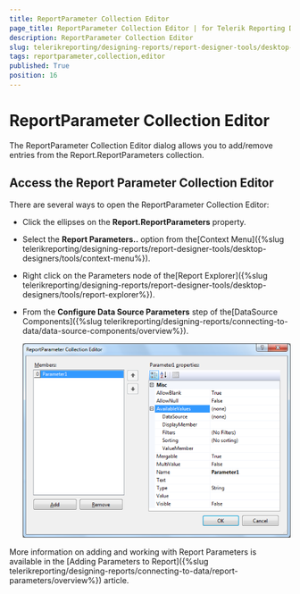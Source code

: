 ```yaml
---
title: ReportParameter Collection Editor
page_title: ReportParameter Collection Editor | for Telerik Reporting Documentation
description: ReportParameter Collection Editor
slug: telerikreporting/designing-reports/report-designer-tools/desktop-designers/tools/reportparameter-collection-editor
tags: reportparameter,collection,editor
published: True
position: 16
---
```


# ReportParameter Collection Editor

The ReportParameter Collection Editor dialog allows you to add/remove entries from the Report.ReportParameters collection.

## Access the Report Parameter Collection Editor

There are several ways to open the ReportParameter Collection Editor: 

* Click the ellipses on the __Report.ReportParameters__ property.

* Select the __Report Parameters..__ option from the[Context Menu]({%slug telerikreporting/designing-reports/report-designer-tools/desktop-designers/tools/context-menu%}).

* Right click on the Parameters node of the[Report Explorer]({%slug telerikreporting/designing-reports/report-designer-tools/desktop-designers/tools/report-explorer%}).

* From the __Configure Data Source Parameters__ step of the[DataSource Components]({%slug telerikreporting/designing-reports/connecting-to-data/data-source-components/overview%}).
  

  ![](images/ReportParameterEditor.png)
  
More information on adding and working with Report Parameters is available in the [Adding Parameters to Report]({%slug telerikreporting/designing-reports/connecting-to-data/report-parameters/overview%}) article. 

